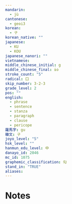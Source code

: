 ```yaml
---
mandarin:
  - jù
cantonese:
  - geoi3
korean:
  - 구
korean_native: ""
japanese:
  - KU
  - KOU
japanese_nanori: ""
vietnamese:
middle_chinese_initial: g
middle_chinese_final: ɨo
stroke_count: "5"
radical: 口
skip_number: 3-2-3
grade_level: 2
pos: ""
english:
  - phrase
  - sentence
  - stanza
  - paragraph
  - clause
  - pericope
羅馬字: gu
韓文: 구
joyo_level: "5"
hsk_level: ""
hanmun_edu_level: 中
danayo_id: 2046
mc_id: 1075
graphemic_classification: 勾
stand_in: "TRUE"
aliases:
---
```


# Notes
